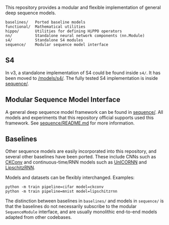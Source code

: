 This repository provides a modular and flexible implementation of general deep sequence models.

```
baselines/   Ported baseline models
functional/  Mathematical utilities
hippo/       Utilities for defining HiPPO operators
nn/          Standalone neural network components (nn.Module)
s4/          Standalone S4 modules
sequence/    Modular sequence model interface
```

<!-- ## HiPPO -->
<!---->
<!-- HiPPO is the mathematical framework upon which the papers HiPPO, LSSL, and S4 are built on. -->
<!-- HiPPO operators are defined in [hippo/hippo.py](hippo/hippo.py). -->
<!-- Function reconstruction experiments and visualizations are presented in [hippo/visualizations.py](hippo/visualizations.py). -->

## S4

In v3, a standalone implementation of S4 could be found inside `s4/`. It has been moved to [/models/s4/](/models/s4/).
The fully tested S4 implementation is inside [sequence/](sequence/).

## Modular Sequence Model Interface

A general deep sequence model framework can be found in [sequence/](sequence/).
All models and experiments that this repository official supports used this framework.
See [sequence/README.md](sequence/) for more information.

## Baselines
Other sequence models are easily incorporated into this repository,
and several other baselines have been ported.
These include CNNs such as [CKConv](https://arxiv.org/abs/2102.02611) and continuous-time/RNN models such as [UnICORNN](https://arxiv.org/abs/2103.05487) and [LipschitzRNN](https://arxiv.org/abs/2006.12070).

Models and datasets can be flexibly interchanged.
Examples:
```
python -m train pipeline=cifar model=ckconv
python -m train pipeline=mnist model=lipschitzrnn
```

The distinction between baselines in `baselines/` and models in `sequence/` is that
the baselines do not necessarily subscribe to the modular `SequenceModule` interface,
and are usually monolithic end-to-end models adapted from other codebases.
